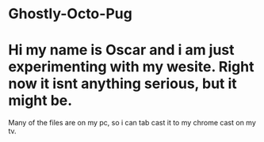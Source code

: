 Ghostly-Octo-Pug
================
Hi my name is Oscar and i am just experimenting with my wesite. Right now it isnt anything serious, but it might be.
================
Many of the files are on my pc, so i can tab cast it to my chrome cast on my tv.

